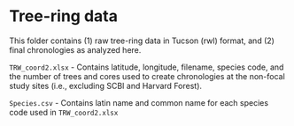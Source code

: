 # Tree-ring data

This folder contains (1) raw tree-ring data in Tucson (rwl) format, and (2) final chronologies as analyzed here.

`TRW_coord2.xlsx` - Contains latitude, longitude, filename, species code, and the number of trees and cores used to create chronologies at the non-focal study sites (i.e., excluding SCBI and Harvard Forest). 

`Species.csv` - Contains latin name and common name for each species code used in `TRW_coord2.xlsx` 

 
